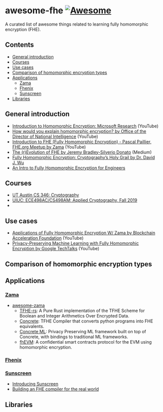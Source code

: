 # awesome-fhe [![Awesome](https://awesome.re/badge.svg)](https://awesome.re)

A curated list of awesome things related to learning fully homomorphic encryption (FHE).

## Contents

- [General introduction](#general-introduction)
- [Courses](#courses)
- [Use cases](#use-cases)
- [Comparison of homomorphic encryption types](#comparison-of-homomorphic-encryption-types)
- [Applications](#applications)
  - [Zama](#zama)
  - [Fhenix](#fhenix)
  - [Sunscreen](#sunscreen)
- [Libraries](#libraries)

## General introduction

- [Introduction to Homomorphic Encryption: Microsoft Research](https://www.youtube.com/watch?v=SEBdYXxijSo) (YouTube)
- [How would you explain homomorphic encryption? by Office of the Director of National Intelligence](https://www.youtube.com/watch?v=pXb39wj5ShI) (YouTube)
- [Introduction to FHE (Fully Homomorphic Encryption) - Pascal Paillier, FHE.org Meetup by Zama](https://www.youtube.com/watch?v=aruz58RarVA) (YouTube)
- [The (r)Evolution of FHE by Jeremy Bradley-Silverio Donato](https://medium.com/zama-ai/the-r-evolution-of-fhe-485b54a6e69c) (Medium)
- [Fully Homomorphic Encryption: Cryptography’s Holy Grail by Dr. David J. Wu](https://www.cs.utexas.edu/~dwu4/papers/XRDSFHE.pdf)
- [An Intro to Fully Homomorphic Encryption for Engineers](https://blog.sunscreen.tech/an-intro-to-fully-homomorphic-encryption-for-engineers/)

## Courses

- [UT Austin CS 346: Cryptography](https://www.cs.utexas.edu/~dwu4/courses/sp23/index.html)
- [UIUC: ECE498AC/CS498AM: Applied Cryptography, Fall 2019](https://soc1024.ece.illinois.edu/teaching/ece498ac/fall2019/)
-

## Use cases

- [Applications of Fully Homomorphic Encryption W/ Zama by Blockchain Acceleration Foundation](https://www.youtube.com/watch?v=RcCEQJkXee0) (YouTube)
- [Privacy-Preserving Machine Learning with Fully Homomorphic Encryption by Google TechTalks](https://www.youtube.com/watch?v=-lhn2GdHhGc) (YouTube)

## Comparison of homomorphic encryption types

## Applications

### [Zama](https://www.zama.ai/)

- [awesome-zama](https://github.com/zama-ai/awesome-zama)
  - [TFHE-rs](https://github.com/zama-ai/tfhe-rs): A Pure Rust implementation of the TFHE Scheme for Boolean and Integer Arithmetics Over Encrypted Data.
  - [Concrete](https://github.com/zama-ai/concrete): TFHE Compiler that converts python programs into FHE equivalents.
  - [Concrete ML](https://github.com/zama-ai/concrete-ml): Privacy Preserving ML framework built on top of Concrete, with bindings to traditional ML frameworks.
  - [fhEVM](https://docs.zama.ai/fhevm): A confidential smart contracts protocol for the EVM using homomorphic encryption.

### [Fhenix](https://www.fhenix.io/)

### [Sunscreen](https://sunscreen.tech/)

- [Introducing Sunscreen](https://blog.sunscreen.tech/roadmap/)
- [Building an FHE compiler for the real world](https://blog.sunscreen.tech/from-toy-programs-to-real-life-building-an-fhe-compiler/)

## Libraries
